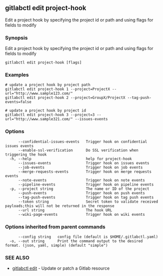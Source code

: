 ## gitlabctl edit project-hook

Edit a project hook by specifying the project id or path and using flags for fields to modify

### Synopsis

Edit a project hook by specifying the project id or path and using flags for fields to modify

```
gitlabctl edit project-hook [flags]
```

### Examples

```
# update a project hook by project path
gitlabctl edit project-hook 1 --project=ProjectX --url="http://www.sample123.com/"
gitlabctl edit project-hook 2 --project=GroupX/ProjectX --tag-push-events=false  

# update a project hook by project id
gitlabctl edit project-hook 3 --project=3 --url="http://www.sample321.com/" --issues-events
```

### Options

```
      --confidential-issues-events   Trigger hook on confidential issues events
      --enable-ssl-verification      Do SSL verification when triggering the hook
  -h, --help                         help for project-hook
      --issues-events                Trigger hook on issues events
      --job-events                   Trigger hook on job events
      --merge-requests-events        Trigger hook on merge requests events
      --note-events                  Trigger hook on note events
      --pipeline-events              Trigger hook on pipeline events
  -p, --project string               The name or ID of the project
      --push-events                  Trigger hook on push events
      --tag-push-events              Trigger hook on tag push events
      --token string                 Secret token to validate received payloads;this will not be returned in the response
      --url string                   The hook URL
      --wiki-page-events             Trigger hook on wiki events
```

### Options inherited from parent commands

```
      --config string   config file (default is $HOME/.gitlabctl.yaml)
  -o, --out string      Print the command output to the desired format. (json, yaml, simple) (default "simple")
```

### SEE ALSO

* [gitlabctl edit](gitlabctl_edit.md)	 - Update or patch a Gitlab resource

